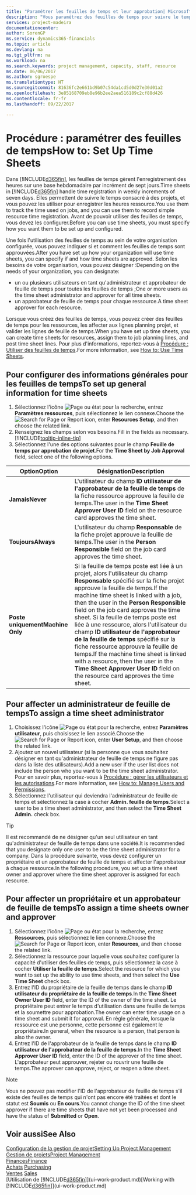 ```yaml
---
title: "Paramétrer les feuilles de temps et leur approbation| Microsoft Docs"
description: "Vous paramétrez des feuilles de temps pour suivre le temps consacré aux projets et l'utilisation des ressources, vous aider à gérer des projets, à recruter du personnel, et à anticiper vos capacités"
services: project-madeira
documentationcenter: 
author: SorenGP
ms.service: dynamics365-financials
ms.topic: article
ms.devlang: na
ms.tgt_pltfrm: na
ms.workload: na
ms.search.keywords: project management, capacity, staff, resource
ms.date: 06/06/2017
ms.author: sgroespe
ms.translationtype: HT
ms.sourcegitcommit: 81636fc2e661bd9b07c54da1cd5d0d27e30d01a2
ms.openlocfilehash: 3e85168709eb8e96b2ee2aea516189c2cf88d426
ms.contentlocale: fr-fr
ms.lasthandoff: 09/22/2017

---
```

# <a name="how-to-set-up-time-sheets"></a><span data-ttu-id="443e3-103">Procédure : paramétrer des feuilles de temps</span><span class="sxs-lookup"><span data-stu-id="443e3-103">How to: Set Up Time Sheets</span></span>
<span data-ttu-id="443e3-104">Dans [!INCLUDE[d365fin](includes/d365fin_md.md)], les feuilles de temps gèrent l'enregistrement des heures sur une base hebdomadaire par incrément de sept jours.</span><span class="sxs-lookup"><span data-stu-id="443e3-104">Time sheets in [!INCLUDE[d365fin](includes/d365fin_md.md)] handle time registration in weekly increments of seven days.</span></span> <span data-ttu-id="443e3-105">Elles permettent de suivre le temps consacré à des projets, et vous pouvez les utiliser pour enregistrer les heures ressource.</span><span class="sxs-lookup"><span data-stu-id="443e3-105">You use them to track the time used on jobs, and you can use them to record simple resource time registration.</span></span> <span data-ttu-id="443e3-106">Avant de pouvoir utiliser des feuilles de temps, vous devez les configurer.</span><span class="sxs-lookup"><span data-stu-id="443e3-106">Before you can use time sheets, you must specify how you want them to be set up and configured.</span></span>

<span data-ttu-id="443e3-107">Une fois l'utilisation des feuilles de temps au sein de votre organisation configurée, vous pouvez indiquer si et comment les feuilles de temps sont approuvées.</span><span class="sxs-lookup"><span data-stu-id="443e3-107">After you have set up how your organization will use time sheets, you can specify if and how time sheets are approved.</span></span> <span data-ttu-id="443e3-108">Selon les besoins de votre organisation, vous pouvez désigner :</span><span class="sxs-lookup"><span data-stu-id="443e3-108">Depending on the needs of your organization, you can designate:</span></span>

* <span data-ttu-id="443e3-109">un ou plusieurs utilisateurs en tant qu'administrateur et approbateur de feuille de temps pour toutes les feuilles de temps ;</span><span class="sxs-lookup"><span data-stu-id="443e3-109">One or more users as the time sheet administrator and approver for all time sheets.</span></span>
* <span data-ttu-id="443e3-110">un approbateur de feuille de temps pour chaque ressource.</span><span class="sxs-lookup"><span data-stu-id="443e3-110">A time sheet approver for each resource.</span></span>

<span data-ttu-id="443e3-111">Lorsque vous créez des feuilles de temps, vous pouvez créer des feuilles de temps pour les ressources, les affecter aux lignes planning projet, et valider les lignes de feuille de temps.</span><span class="sxs-lookup"><span data-stu-id="443e3-111">When you have set up time sheets, you can create time sheets for resources, assign them to job planning lines, and post time sheet lines.</span></span> <span data-ttu-id="443e3-112">Pour plus d'informations, reportez-vous à [Procédure : Utiliser des feuilles de temps](projects-how-use-time-sheets.md).</span><span class="sxs-lookup"><span data-stu-id="443e3-112">For more information, see [How to: Use Time Sheets](projects-how-use-time-sheets.md).</span></span>

## <a name="to-set-up-general-information-for-time-sheets"></a><span data-ttu-id="443e3-113">Pour configurer des informations générales pour les feuilles de temps</span><span class="sxs-lookup"><span data-stu-id="443e3-113">To set up general information for time sheets</span></span>
1. <span data-ttu-id="443e3-114">Sélectionnez l'icône ![Page ou état pour la recherche](media/ui-search/search_small.png "Page ou état pour la recherche"), entrez **Paramètres ressources**, puis sélectionnez le lien connexe.</span><span class="sxs-lookup"><span data-stu-id="443e3-114">Choose the ![Search for Page or Report](media/ui-search/search_small.png "Search for Page or Report icon") icon, enter **Resources Setup**, and then choose the related link.</span></span>  
2. <span data-ttu-id="443e3-115">Renseignez les champs selon vos besoins.</span><span class="sxs-lookup"><span data-stu-id="443e3-115">Fill in the fields as necessary.</span></span> [!INCLUDE[tooltip-inline-tip](includes/tooltip-inline-tip_md.md)]
3. <span data-ttu-id="443e3-116">Sélectionnez l'une des options suivantes pour le champ **Feuille de temps par approbation de projet**.</span><span class="sxs-lookup"><span data-stu-id="443e3-116">For the **Time Sheet by Job Approval** field, select one of the following options.</span></span>

| <span data-ttu-id="443e3-117">Option</span><span class="sxs-lookup"><span data-stu-id="443e3-117">Option</span></span> | <span data-ttu-id="443e3-118">Désignation</span><span class="sxs-lookup"><span data-stu-id="443e3-118">Description</span></span> |
| --- | --- |
| <span data-ttu-id="443e3-119">**Jamais**</span><span class="sxs-lookup"><span data-stu-id="443e3-119">**Never**</span></span> |<span data-ttu-id="443e3-120">L'utilisateur du champ **ID utilisateur de l'approbateur de la feuille de temps** de la fiche ressource approuve la feuille de temps.</span><span class="sxs-lookup"><span data-stu-id="443e3-120">The user in the **Time Sheet Approver User ID** field on the resource card approves the time sheet.</span></span> |
| <span data-ttu-id="443e3-121">**Toujours**</span><span class="sxs-lookup"><span data-stu-id="443e3-121">**Always**</span></span> |<span data-ttu-id="443e3-122">L'utilisateur du champ **Responsable** de la fiche projet approuve la feuille de temps.</span><span class="sxs-lookup"><span data-stu-id="443e3-122">The user in the **Person Responsible** field on the job card approves the time sheet.</span></span> |
| <span data-ttu-id="443e3-123">**Poste uniquement**</span><span class="sxs-lookup"><span data-stu-id="443e3-123">**Machine Only**</span></span> |<span data-ttu-id="443e3-124">Si la feuille de temps poste est liée à un projet, alors l'utilisateur du champ **Responsable** spécifié sur la fiche projet approuve la feuille de temps.</span><span class="sxs-lookup"><span data-stu-id="443e3-124">If the machine time sheet is linked with a job, then the user in the **Person Responsible** field on the job card approves the time sheet.</span></span> <span data-ttu-id="443e3-125">Si la feuille de temps poste est liée à une ressource, alors l'utilisateur du champ **ID utilisateur de l'approbateur de la feuille de temps** spécifié sur la fiche ressource approuve la feuille de temps.</span><span class="sxs-lookup"><span data-stu-id="443e3-125">If the machine time sheet is linked with a resource, then the user in the **Time Sheet Approver User ID** field on the resource card approves the time sheet.</span></span> |

## <a name="to-assign-a-time-sheet-administrator"></a><span data-ttu-id="443e3-126">Pour affecter un administrateur de feuille de temps</span><span class="sxs-lookup"><span data-stu-id="443e3-126">To assign a time sheet administrator</span></span>
1. <span data-ttu-id="443e3-127">Choisissez l'icône ![Page ou état pour la recherche](media/ui-search/search_small.png "Page ou état pour la recherche"), entrez **Paramètres utilisateur**, puis choisissez le lien associé.</span><span class="sxs-lookup"><span data-stu-id="443e3-127">Choose the ![Search for Page or Report](media/ui-search/search_small.png "Search for Page or Report icon") icon, enter **User Setup**, and then choose the related link.</span></span>  
2. <span data-ttu-id="443e3-128">Ajoutez un nouvel utilisateur (si la personne que vous souhaitez désigner en tant qu'administrateur de feuille de temps ne figure pas dans la liste des utilisateurs).</span><span class="sxs-lookup"><span data-stu-id="443e3-128">Add a new user if the user list does not include the person who you want to be the time sheet administrator.</span></span> <span data-ttu-id="443e3-129">Pour en savoir plus, reportez-vous à [Procédure : gérer les utilisateurs et les autorisations](ui-how-users-permissions.md).</span><span class="sxs-lookup"><span data-stu-id="443e3-129">For more information, see [How to: Manage Users and Permissions](ui-how-users-permissions.md).</span></span>
3. <span data-ttu-id="443e3-130">Sélectionnez l'utilisateur qui deviendra l'administrateur de feuille de temps et sélectionnez la case à cocher **Admin. feuille de temps**.</span><span class="sxs-lookup"><span data-stu-id="443e3-130">Select a user to be a time sheet administrator, and then select the **Time Sheet Admin.** check box.</span></span>  

> [!TIP]  
>   <span data-ttu-id="443e3-131">Il est recommandé de ne désigner qu'un seul utilisateur en tant qu'administrateur de feuille de temps dans une société.</span><span class="sxs-lookup"><span data-stu-id="443e3-131">It is recommended that you designate only one user to be the time sheet administrator for a company.</span></span> <span data-ttu-id="443e3-132">Dans la procédure suivante, vous devez configurer un propriétaire et un approbateur de feuille de temps et affecter l'approbateur à chaque ressource.</span><span class="sxs-lookup"><span data-stu-id="443e3-132">In the following procedure, you set up a time sheet owner and approver where the time sheet approver is assigned for each resource.</span></span>  

## <a name="to-assign-a-time-sheets-owner-and-approver"></a><span data-ttu-id="443e3-133">Pour affecter un propriétaire et un approbateur de feuille de temps</span><span class="sxs-lookup"><span data-stu-id="443e3-133">To assign a time sheets owner and approver</span></span>
1. <span data-ttu-id="443e3-134">Sélectionnez l'icône ![Page ou état pour la recherche](media/ui-search/search_small.png "Page ou état pour la recherche"), entrez **Ressources**, puis sélectionnez le lien connexe.</span><span class="sxs-lookup"><span data-stu-id="443e3-134">Choose the ![Search for Page or Report](media/ui-search/search_small.png "Search for Page or Report icon") icon, enter **Resources**, and then choose the related link.</span></span>
2. <span data-ttu-id="443e3-135">Sélectionnez la ressource pour laquelle vous souhaitez configurer la capacité d'utiliser des feuilles de temps, puis sélectionnez la case à cocher **Utiliser la feuille de temps**.</span><span class="sxs-lookup"><span data-stu-id="443e3-135">Select the resource for which you want to set up the ability to use time sheets, and then select the **Use Time Sheet** check box.</span></span>  
3. <span data-ttu-id="443e3-136">Entrez l'ID du propriétaire de la feuille de temps dans le champ **ID utilisateur du propriétaire de la feuille de temps**.</span><span class="sxs-lookup"><span data-stu-id="443e3-136">In the **Time Sheet Owner User ID** field, enter the ID of the owner of the time sheet.</span></span> <span data-ttu-id="443e3-137">Le propriétaire peut entrer le temps d'utilisation dans une feuille de temps et la soumettre pour approbation.</span><span class="sxs-lookup"><span data-stu-id="443e3-137">The owner can enter time usage on a time sheet and submit it for approval.</span></span> <span data-ttu-id="443e3-138">En règle générale, lorsque la ressource est une personne, cette personne est également le propriétaire.</span><span class="sxs-lookup"><span data-stu-id="443e3-138">In general, when the resource is a person, that person is also the owner.</span></span>  
4. <span data-ttu-id="443e3-139">Entrez l'ID de l'approbateur de la feuille de temps dans le champ **ID utilisateur de l'approbateur de la feuille de temps**.</span><span class="sxs-lookup"><span data-stu-id="443e3-139">In the **Time Sheet Approver User ID** field, enter the ID of the approver of the time sheet.</span></span> <span data-ttu-id="443e3-140">L'approbateur peut approuver, rejeter ou rouvrir une feuille de temps.</span><span class="sxs-lookup"><span data-stu-id="443e3-140">The approver can approve, reject, or reopen a time sheet.</span></span>  

> [!NOTE]  
>   <span data-ttu-id="443e3-141">Vous ne pouvez pas modifier l'ID de l'approbateur de feuille de temps s'il existe des feuilles de temps qui n'ont pas encore été traitées et dont le statut est **Soumis** ou **En cours**.</span><span class="sxs-lookup"><span data-stu-id="443e3-141">You cannot change the ID of the time sheet approver if there are time sheets that have not yet been processed and have the status of **Submitted** or **Open**.</span></span>

## <a name="see-also"></a><span data-ttu-id="443e3-142">Voir aussi</span><span class="sxs-lookup"><span data-stu-id="443e3-142">See Also</span></span>
[<span data-ttu-id="443e3-143">Configuration de la gestion de projet</span><span class="sxs-lookup"><span data-stu-id="443e3-143">Setting Up Project Management</span></span>](projects-setup-projects.md)  
[<span data-ttu-id="443e3-144">Gestion de projets</span><span class="sxs-lookup"><span data-stu-id="443e3-144">Project Management</span></span>](projects-manage-projects.md)  
[<span data-ttu-id="443e3-145">Finances</span><span class="sxs-lookup"><span data-stu-id="443e3-145">Finance</span></span>](finance.md)  
<span data-ttu-id="443e3-146">[Achats](purchasing-manage-purchasing.md)       </span><span class="sxs-lookup"><span data-stu-id="443e3-146">[Purchasing](purchasing-manage-purchasing.md)       </span></span>  
<span data-ttu-id="443e3-147">[Ventes](sales-manage-sales.md)    </span><span class="sxs-lookup"><span data-stu-id="443e3-147">[Sales](sales-manage-sales.md)    </span></span>  
<span data-ttu-id="443e3-148">[Utilisation de [!INCLUDE[d365fin](includes/d365fin_md.md)]](ui-work-product.md)</span><span class="sxs-lookup"><span data-stu-id="443e3-148">[Working with [!INCLUDE[d365fin](includes/d365fin_md.md)]](ui-work-product.md)</span></span>  

